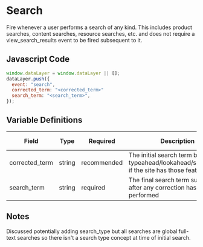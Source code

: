 # Search

Fire whenever a user performs a search of any kind. This includes product searches, content searches, resource searches, etc. and does not require a view_search_results event to be fired subsequent to it.

## Javascript Code

```js
window.dataLayer = window.dataLayer || [];
dataLayer.push({
  event: "search",
  corrected_term: "<corrected_term>"
  search_term: "<search_term>",
});
```

## Variable Definitions

|Field|Type|Required|Description|Example|Pattern|Min Length|Max Length|Minimum|Maximum|Multiple Of|
| --- | --- | --- | --- | --- | --- | --- | --- | --- | --- | --- |
|corrected_term|string|recommended|The initial search term before typeahead/lookahead/suggestion, if the site has those features.|suns|
|search_term|string|required|The final search term submitted after any correction has been performed|sunscreen|

## Notes
Discussed potentially adding search_type but all searches are global full-text searches so there isn't a search type concept at time of initial search.